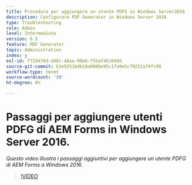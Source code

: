 ```yaml
---
title: Procedura per aggiungere un utente PDFG in Windows Server2016
description: Configurare PDF Generator in Windows Server 2016
type: Troubleshooting
role: Admin
level: Intermediate
version: 6.5
feature: PDF Generator
topic: Administration
index: y
exl-id: f718470d-d48c-48ae-98b6-f5baf461098d
source-git-commit: b3e9251bdb18a008be95c1fa9e5c79252a74fc98
workflow-type: tm+mt
source-wordcount: '39'
ht-degree: 0%

---
```


# Passaggi per aggiungere utenti PDFG di AEM Forms in Windows Server 2016.

*Questo video illustra i passaggi aggiuntivi per aggiungere un utente PDFG di AEM Forms a Windows 2016.*

>[!VIDEO](https://video.tv.adobe.com/v/335479?quality=12&learn=on)
